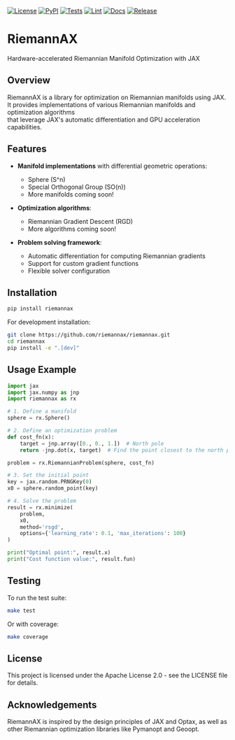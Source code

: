 [![License](https://img.shields.io/badge/License-Apache_2.0-blue.svg)](https://opensource.org/licenses/Apache-2.0)
[![PyPI](https://img.shields.io/pypi/v/riemannax.svg?cache=no)](https://pypi.org/project/riemannax/)
[![Tests](https://github.com/lv416e/riemannax/actions/workflows/tests.yml/badge.svg)](https://github.com/lv416e/riemannax/actions/workflows/tests.yml)
[![Lint](https://github.com/lv416e/riemannax/actions/workflows/lint.yml/badge.svg)](https://github.com/lv416e/riemannax/actions/workflows/lint.yml)
[![Docs](https://github.com/lv416e/riemannax/actions/workflows/docs.yml/badge.svg)](https://github.com/lv416e/riemannax/actions/workflows/docs.yml)
[![Release](https://github.com/lv416e/riemannax/actions/workflows/release.yml/badge.svg)](https://github.com/lv416e/riemannax/actions/workflows/release.yml)

# RiemannAX

Hardware-accelerated Riemannian Manifold Optimization with JAX

## Overview

RiemannAX is a library for optimization on Riemannian manifolds using JAX.<br>
It provides implementations of various Riemannian manifolds and optimization algorithms<br>
that leverage JAX's automatic differentiation and GPU acceleration capabilities.

## Features

- **Manifold implementations** with differential geometric operations:
  - Sphere (S^n)
  - Special Orthogonal Group (SO(n))
  - More manifolds coming soon!

- **Optimization algorithms**:
  - Riemannian Gradient Descent (RGD)
  - More algorithms coming soon!

- **Problem solving framework**:
  - Automatic differentiation for computing Riemannian gradients
  - Support for custom gradient functions
  - Flexible solver configuration

## Installation

```bash
pip install riemannax
```

For development installation:

```bash
git clone https://github.com/riemannax/riemannax.git
cd riemannax
pip install -e ".[dev]"
```

## Usage Example

```python
import jax
import jax.numpy as jnp
import riemannax as rx

# 1. Define a manifold
sphere = rx.Sphere()

# 2. Define an optimization problem
def cost_fn(x):
    target = jnp.array([0., 0., 1.])  # North pole
    return -jnp.dot(x, target)  # Find the point closest to the north pole

problem = rx.RiemannianProblem(sphere, cost_fn)

# 3. Set the initial point
key = jax.random.PRNGKey(0)
x0 = sphere.random_point(key)

# 4. Solve the problem
result = rx.minimize(
    problem,
    x0,
    method='rsgd',
    options={'learning_rate': 0.1, 'max_iterations': 100}
)

print("Optimal point:", result.x)
print("Cost function value:", result.fun)
```

## Testing

To run the test suite:

```bash
make test
```

Or with coverage:

```bash
make coverage
```

## License

This project is licensed under the Apache License 2.0 - see the LICENSE file for details.

## Acknowledgements

RiemannAX is inspired by the design principles of JAX and Optax, as well as other Riemannian
optimization libraries like Pymanopt and Geoopt.
